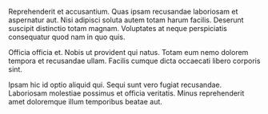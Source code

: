 Reprehenderit et accusantium. Quas ipsam recusandae laboriosam et aspernatur aut. Nisi adipisci soluta autem totam harum facilis. Deserunt suscipit distinctio totam magnam. Voluptates at neque perspiciatis consequatur quod nam in quo quis.
 Officia officia et. Nobis ut provident qui natus. Totam eum nemo dolorem tempora et recusandae ullam. Facilis cumque dicta occaecati libero corporis sint.
 Ipsam hic id optio aliquid qui. Sequi sunt vero fugiat recusandae. Laboriosam molestiae possimus et officia veritatis. Minus reprehenderit amet doloremque illum temporibus beatae aut.